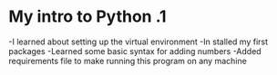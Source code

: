 # My intro to Python .1
-I learned about setting up the virtual environment
-In stalled my first packages
-Learned some basic syntax for adding numbers
-Added requirements file to make running this program on any machine